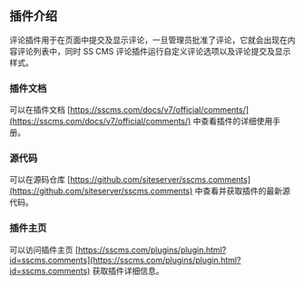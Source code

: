 ## 插件介绍

评论插件用于在页面中提交及显示评论，一旦管理员批准了评论，它就会出现在内容评论列表中，同时 SS CMS 评论插件运行自定义评论选项以及评论提交及显示样式。

### 插件文档

可以在插件文档 [https://sscms.com/docs/v7/official/comments/](https://sscms.com/docs/v7/official/comments/) 中查看插件的详细使用手册。

### 源代码
可以在源码仓库 [https://github.com/siteserver/sscms.comments](https://github.com/siteserver/sscms.comments) 中查看并获取插件的最新源代码。

### 插件主页
可以访问插件主页 [https://sscms.com/plugins/plugin.html?id=sscms.comments](https://sscms.com/plugins/plugin.html?id=sscms.comments) 获取插件详细信息。